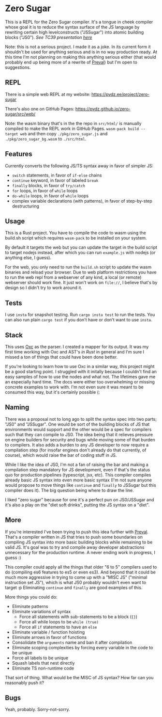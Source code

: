 # Zero Sugar

This is a REPL for the Zero Sugar compiler. It's a tongue in cheek compiler whose goal it is to reduce the syntax surface of the JS language by rewriting certain high levelconstructs ("JSSugar") into atomic building blocks ("JS0"). _See TC39 presentation [here](https://docs.google.com/presentation/d/1ylROTu3N6MyHzNzWJXQAc7Bo1O0FHO3lNKfQMfPOA4o/edit#slide=id.p)_

Note: this is not a serious project. I made it as a joke. In its current form it shouldn't be used for anything serious and is in no way production ready. At this time I'm not planning on making this anything serious either (that would probably end up being more of a rewrite of [Preval](https://github.com/pvdz/preval)) but I'm open to suggestions.

## REPL

There is a simple web REPL at my website: https://pvdz.ee/project/zero-sugar

There's also one on GitHub Pages: https://pvdz.github.io/zero-sugar/src/web/

Note: the wasm binary that's in the the repo in `src/html/` is manually compiled to make the REPL work in GitHub Pages. `wasm-pack build --target web` and then copy `./pkg/zero_sugar.js` and `./pkg/zero_sugar_bg.wasm` to `./src/html`.

## Features

Currently converts the following JS/TS syntax away in favor of simpler JS:

- `switch` statements, in favor of `if-else` chains
- `continue` keyword, in favor of labeled `break`
- `finally` blocks, in favor of `try/catch`
- `for` loops, in favor of `while` loops
- `do-while` loops, in favor of `while` loops
- complex variable declarations (with patterns), in favor of step-by-step destructuring

## Usage

This is a Rust project. You have to compile the code to wasm using the build.sh script which requires `wasm-pack` to be installed on your system.

By default it targets the web but you can update the target in the build script to target nodejs instead, after which you can run `example.js` with nodejs (or anything else, I guess).

For the web, you only need to run the `build.sh` script to update the wasm binaries and reload your browser. Due to web platform restrictions you have to run the web repl from a webserver of any kind, a local (or remote) webserver should work fine. It just won't work on `file://`, I believe that's by design so I didn't try to work around it.

## Tests

I use `insta` for snapshot testing. Run `cargo insta test` to run the tests. You can also run plain `cargo test` if you don't have or don't want to use `insta`.

## Stack

This uses [Oxc](https://github.com/oxc-project/oxc) as the parser. I created a mapper for its output. It was my first time working with Oxc and AST's _in Rust_ in general and I'm sure I missed a ton of things that could have been done better.

If you're looking to learn how to use Oxc in a similar way, this project might be a good starting point. I struggled with it initally because I couldn't find an easy samples of how to use the nodes and what not. The lifetimes gave me an especially hard time. The docs were either too overwhelming or missing concrete examples to work with. I'm not even sure it was meant to be consumed this way, but it's certainly possible (:

## Naming

There was a proposal not to long ago to split the syntax spec into two parts; "JS0" and "JSSugar". One would be sort of the building blocks of JS that environments would support and the other would be a spec for compilers such that they can compile to JS0. The idea being that it relieves pressure on engine builders for security and bugs while moving some of that burden to compilers. It also adds a burden to any JS developer to now require a compilation step (for insofar engines don't already do that currently, of course), which would raise the bar of coding stuff in JS.

While I like the idea of JS0, I'm not a fan of raising the bar and making a compilation step mandatory for JS development, even if that's the status quo for production pipelines (typescript, jsx, etc). This compiler compiles already basic JS syntax into even more basic syntax (I'm not sure anyone would propose to move things like `continue` and `finally` to JSSugar but this compiler does it). The big question being where to draw the line.

I liked "zero sugar" because for one it's a perfect pun on JS0/JSSugar and it's also a play on the "diet soft drinks", putting the JS syntax on a "diet".

## More

If you're interested I've been trying to push this idea further with [Preval](https://github.com/pvdz/preval). That's a compiler written in JS that tries to push some boundaries on compiling JS syntax into more basic building blocks while remaining to be valid JS. It's goal was to try and compile away developer abstractions unnecessary for the production runtime. A never ending work in progress, I guess :)

This compiler could apply all the things that older "6 to 5" compilers used to do (compiling es6 features to es5 or even es3). And beyond that it could be much more aggressive in trying to come up with a "MISC JS" ("minimal instruction set JS"), which is what JS0 probably wouldn't even want to target :p Eliminating `continue` and `finally` are good examples of this.

More things you could do:

- Eliminate patterns
- Eliminate variations of syntax
    - Force all statements with sub-statements to be a block (`{}`)
    - Force all while loops to be `while (true)`
    - Force all `if` statements to have an `else`
- Eliminate variable / function hoisting
- Eliminate arrows in favor of functions
- Consolidate the `arguments` name and ban it after compilation
- Eliminate scoping complexities by forcing every variable in the code to be unique
- Force all labels to be unique
- Squash labels that nest directly
- Eliminate TS non-runtime code

That sort of thing. What would be the MISC of JS syntax? How far can you reasonably push it?

## Bugs

Yeah, probably. Sorry-not-sorry.
